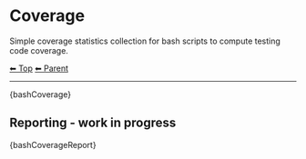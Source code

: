 # Coverage

Simple coverage statistics collection for bash scripts to compute testing code coverage.

<!-- TEMPLATE header 2 -->
[⬅ Top](index.md) [⬅ Parent ](../index.md)
<hr />

{bashCoverage}

## Reporting - work in progress

{bashCoverageReport}
